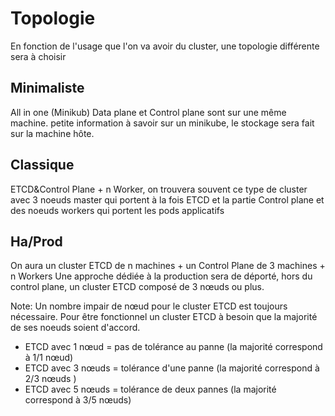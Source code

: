 # Topologie
En fonction de l'usage que l'on va avoir du cluster, une topologie différente sera à choisir

## Minimaliste
All in one (Minikub) Data plane et Control plane sont sur une même machine. 
petite information à savoir sur un minikube, le stockage sera fait sur la machine hôte. 
## Classique 
ETCD&Control Plane + n Worker, 
on trouvera souvent ce type de cluster avec 3 noeuds master qui portent à la fois ETCD et la partie Control plane et des noeuds workers qui portent les pods applicatifs 
## Ha/Prod 
On aura un cluster ETCD de n machines + un Control Plane de 3 machines + n Workers
Une approche dédiée à la production sera de déporté, hors du control plane, un cluster ETCD composé de 3 nœuds ou plus.

Note: Un nombre impair de nœud pour le cluster ETCD est toujours nécessaire. Pour être fonctionnel un cluster ETCD à besoin que la majorité de ses noeuds soient d'accord. 
- ETCD avec 1 nœud = pas de tolérance au panne (la majorité correspond à 1/1 nœud)
- ETCD avec 3 nœuds = tolérance d'une panne (la majorité correspond à 2/3 nœuds )
- ETCD avec 5 nœuds = tolérance de deux pannes  (la majorité correspond à 3/5 nœuds)
